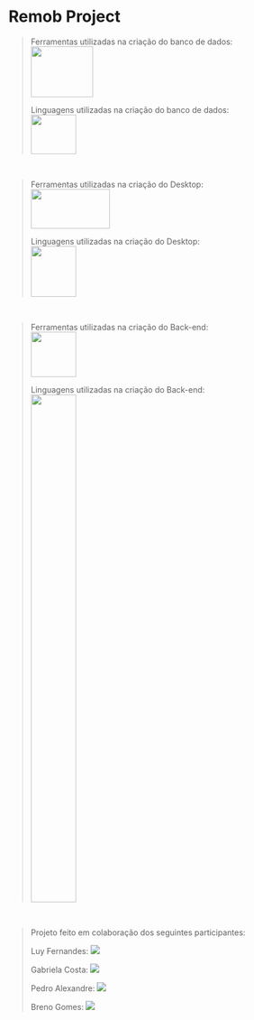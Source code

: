 # Remob Project

>Ferramentas utilizadas na criação do banco de dados: <br>
>       <img src="https://miro.medium.com/v2/resize:fit:1400/0*v_gz9byAfMaCPZTq.png" width="110px" height="90px" />
>
>Linguagens utilizadas na criação do banco de dados: <br>
        <img src="https://cdn.jsdelivr.net/gh/devicons/devicon@latest/icons/azuresqldatabase/azuresqldatabase-original.svg" width="80px" height="70px" />
<br>
       
>Ferramentas utilizadas na criação do Desktop: <br>
>       <img src="https://financesonline.com/uploads/2019/09/netbeans-logo1.png" width="140px" height="70px" />            
>
>Linguagens utilizadas na criação do Desktop: <br>
       <img src="https://ensinado.com.br/wp-content/uploads/2021/06/java_logo_640.jpg" width="80px" height="90px" />
<br>

>Ferramentas utilizadas na criação do Back-end: <br>
>      <img src="https://seeklogo.com/images/J/jetbrains-intellij-idea-logo-CA1D5DC51F-seeklogo.com.png" width="80px" height="80px" />
>
>Linguagens utilizadas na criação do Back-end: <br>
       <img src="https://ensinado.com.br/wp-content/uploads/2021/06/java_logo_640.jpg" width="80px" width="80px" height="900px" />
<br>


>Projeto feito em colaboração dos seguintes participantes: <br>
><p>   Luy Fernandes: <a href="https://www.linkedin.com/in/luuy-fernandes-47a6292b8/" target="_blank"><img loading="lazy" src="https://img.shields.io/badge/-LinkedIn-%230077B5?style=for-the-badge&logo=linkedin&logoColor=white" target="_blank"></a><p/>
><p>   Gabriela Costa: <a href="https://www.linkedin.com/search/results/all/?fetchDeterministicClustersOnly=true&heroEntityKey=urn%3Ali%3Afsd_profile%3AACoAACu26rUBcHxhaiYJ_2CI7EOS6nRD9VOfLQc&keywords=gabriela%20costa%20gon%C3%A7alves&origin=RICH_QUERY_SUGGESTION&position=1&searchId=74d890f0-a1e6-41cb-9709-699fd27863f2&sid=DQD&spellCorrectionEnabled=false" target="_blank"><img loading="lazy" src="https://img.shields.io/badge/-LinkedIn-%230077B5?style=for-the-badge&logo=linkedin&logoColor=white" target="_blank"></a><p/>
><p>   Pedro Alexandre: <a href="https://www.linkedin.com/search/results/all/?fetchDeterministicClustersOnly=true&heroEntityKey=urn%3Ali%3Afsd_profile%3AACoAAEhWBmMBVlxIxjqj4HI-BpiGn1l10iyDWao&keywords=pedro%20alexandre%20santana%20gomes&origin=RICH_QUERY_SUGGESTION&position=1&searchId=e9c921c1-525a-40c8-8a0c-8d44a94c82d1&sid=hWQ&spellCorrectionEnabled=false" target="_blank"><img loading="lazy" src="https://img.shields.io/badge/-LinkedIn-%230077B5?style=for-the-badge&logo=linkedin&logoColor=white" target="_blank"></a><p/>
><p>   Breno Gomes: <a href="https://www.instagram.com/brenogomes_alves/" target="_blank"><img loading="lazy" src="https://img.shields.io/badge/-Instagram-%23E4405F?style=for-the-badge&logo=instagram&logoColor=white" target="_blank"></a><p/>

